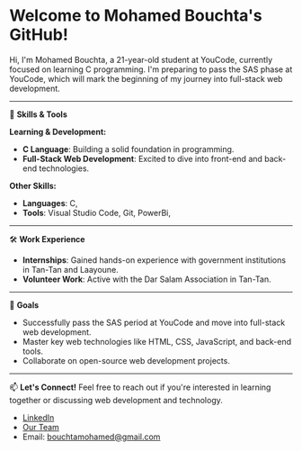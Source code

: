 # Welcome to Mohamed Bouchta's GitHub!

Hi, I'm Mohamed Bouchta, a 21-year-old student at YouCode, currently focused on learning C programming. I'm preparing to pass the SAS phase at YouCode, which will mark the beginning of my journey into full-stack web development.

---

🧠 **Skills & Tools**

**Learning & Development:**
- **C Language**: Building a solid foundation in programming.
- **Full-Stack Web Development**: Excited to dive into front-end and back-end technologies.

**Other Skills:**
- **Languages**: C, 
- **Tools**: Visual Studio Code, Git, PowerBi, 

---

🛠️ **Work Experience**
- **Internships**: Gained hands-on experience with government institutions in Tan-Tan and Laayoune.
- **Volunteer Work**: Active with the Dar Salam Association in Tan-Tan.

---

🚀 **Goals**
- Successfully pass the SAS period at YouCode and move into full-stack web development.
- Master key web technologies like HTML, CSS, JavaScript, and back-end tools.
- Collaborate on open-source web development projects.

---

📫 **Let's Connect!**
Feel free to reach out if you're interested in learning together or discussing web development and technology.

- [LinkedIn](https://www.linkedin.com/in/mohamed-bouchta-71082a286/)
- [Our Team](https://www.maeil.team/)
- Email: bouchtamohamed@gmail.com
